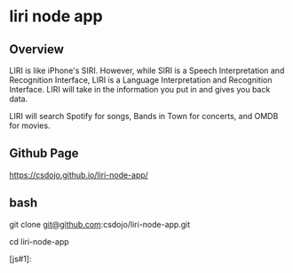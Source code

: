 # liri node app

## Overview

LIRI is like iPhone's SIRI. However, while SIRI is a Speech Interpretation and Recognition Interface, LIRI is a Language Interpretation and Recognition Interface. LIRI will take in the information you put in and gives you back data.

LIRI will search Spotify for songs, Bands in Town for concerts, and OMDB for movies.

## Github Page

https://csdojo.github.io/liri-node-app/


## bash
git clone git@github.com:csdojo/liri-node-app.git

cd liri-node-app

[js#1]: